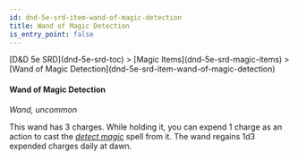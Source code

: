 ```yaml
---
id: dnd-5e-srd-item-wand-of-magic-detection
title: Wand of Magic Detection
is_entry_point: false
---
```


<breadcrumb>
[D&D 5e SRD](dnd-5e-srd-toc) >  [Magic Items](dnd-5e-srd-magic-items) > [Wand of Magic Detection](dnd-5e-srd-item-wand-of-magic-detection)
</breadcrumb>

#### Wand of Magic Detection

*Wand, uncommon*

This wand has 3 charges. While holding it, you can expend 1 charge as an action to cast the [*detect magic*](dnd-5e-srd-spell-detect-magic) spell from it. The wand regains 1d3 expended charges daily at dawn.

